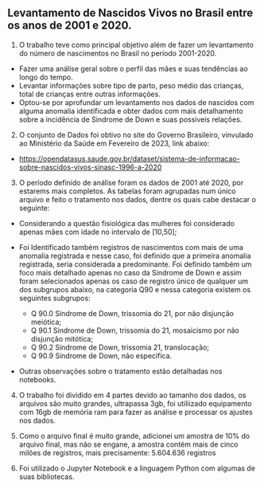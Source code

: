 ## Levantamento de Nascidos Vivos no Brasil entre os anos de 2001 e 2020.

1. O trabalho teve como principal objetivo além de fazer um levantamento do número de nascimentos no Brasil no período 2001-2020.
- Fazer uma análise geral sobre o perfil das mães e suas tendências ao longo do tempo.
- Levantar informações sobre tipo de parto, peso médio das crianças, total de crianças entre outras informações. 
- Optou-se por aprofundar um levantamento nos dados de nascidos com alguma anomalia identificada e obter dados com mais detalhamento sobre a incidência de Sindrome de Down e suas possiveis relações.

2. O conjunto de Dados foi obtivo no site do Governo Brasileiro, vinvulado ao Ministério da Saúde em Fevereiro de 2023, link abaixo:
- https://opendatasus.saude.gov.br/dataset/sistema-de-informacao-sobre-nascidos-vivos-sinasc-1996-a-2020

3. O período definido de análise foram os dados de 2001 até 2020, por estarems mais completos.
As tabelas foram agrupadas num único arquivo e feito o tratamento nos dados, dentre os quais cabe destacar o seguinte:

- Considerando a questão fisiológica das mulheres foi considerado apenas mães com idade no intervalo de [10,50];
- Foi Identificado também registros de nascimentos com mais de uma anomalia registrada e nesse caso, foi definido que a primeira anomalia registrada,
seria considerada a predominante. Foi definido também um foco mais detalhado apenas no caso da Sindrome de Down e assim foram selecionados 
apenas os caso de registro único de qualquer um dos subgrupos abaixo, na categoria Q90 e nessa categoria existem os seguintes subgrupos:

    - Q 90.0 Síndrome de Down, trissomia do 21, por não disjunção meiótica;
    - Q 90.1 Síndrome de Down, trissomia do 21, mosaicismo por não disjunção mitótica;
    - Q 90.2 Síndrome de Down, trissomia 21, translocação;
    - Q 90.9 Síndrome de Down, não específica.

- Outras observações sobre o tratamento estão detalhadas nos notebooks.

4. O trabalho foi dividido em 4 partes devido ao tamanho dos dados, os arquivos são muito grandes, ultrapassa 3gb, foi utiliizado
equipamento com 16gb de memória ram para fazer as análise e processar os ajustes nos dados.

5. Como o arquivo final é muito grande, adicionei um amostra de 10% do arquivo final, mas não se engane, a amostra contém 
mais de cinco milões de registros, mais precisamente: 5.604.636 registros

6. Foi utilizado o Jupyter Notebook e a linguagem Python com algumas de suas bibliotecas.

